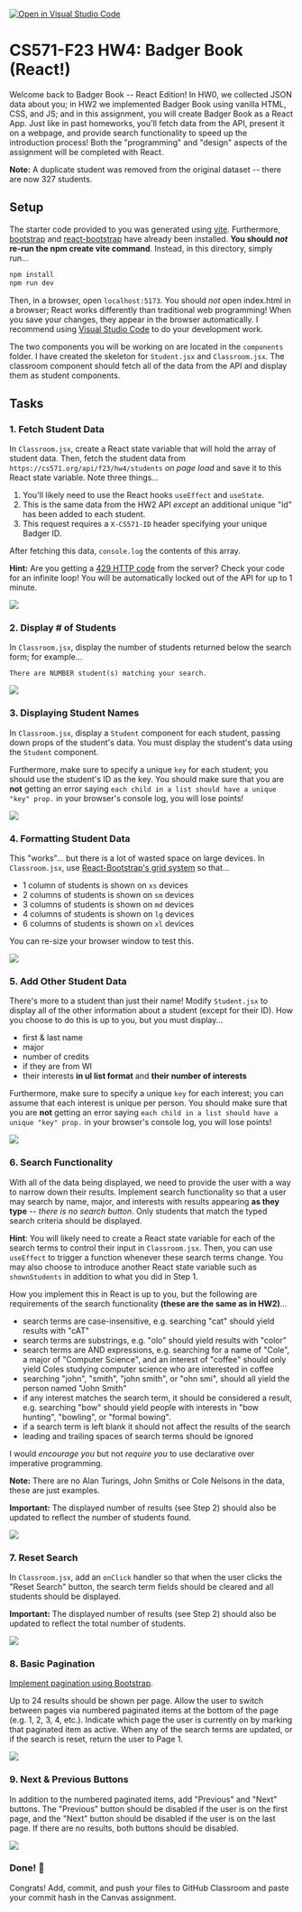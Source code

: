[![Open in Visual Studio Code](https://classroom.github.com/assets/open-in-vscode-718a45dd9cf7e7f842a935f5ebbe5719a5e09af4491e668f4dbf3b35d5cca122.svg)](https://classroom.github.com/online_ide?assignment_repo_id=12276665&assignment_repo_type=AssignmentRepo)
# CS571-F23 HW4: Badger Book (React!)

Welcome back to Badger Book -- React Edition! In HW0, we collected JSON data about you; in HW2 we implemented Badger Book using vanilla HTML, CSS, and JS; and in this assignment, you will create Badger Book as a React App. Just like in past homeworks, you'll fetch data from the API, present it on a webpage, and provide search functionality to speed up the introduction process! Both the "programming" and "design" aspects of the assignment will be completed with React.

**Note:** A duplicate student was removed from the original dataset -- there are now 327 students.

## Setup

The starter code provided to you was generated using [vite](https://vitejs.dev/guide/). Furthermore, [bootstrap](https://www.npmjs.com/package/bootstrap) and [react-bootstrap](https://www.npmjs.com/package/react-bootstrap) have already been installed. **You should *not* re-run the  npm create vite command**. Instead, in this directory, simply run...

```bash
npm install
npm run dev
```

Then, in a browser, open `localhost:5173`. You should *not* open index.html in a browser; React works differently than traditional web programming! When you save your changes, they appear in the browser automatically. I recommend using [Visual Studio Code](https://code.visualstudio.com/) to do your development work.

The two components you will be working on are located in the `components` folder. I have created the skeleton for `Student.jsx` and `Classroom.jsx`. The classroom component should fetch all of the data from the API and display them as student components.

## Tasks

### 1. Fetch Student Data

In `Classroom.jsx`, create a React state variable that will hold the array of student data. Then, fetch the student data from `https://cs571.org/api/f23/hw4/students` *on page load* and save it to this React state variable. Note three things...
 1. You'll likely need to use the React hooks `useEffect` and `useState`.
 2. This is the same data from the HW2 API *except* an additional unique "id" has been added to each student.
 3. This request requires a `X-CS571-ID` header specifying your unique Badger ID.
 
After fetching this data, `console.log` the contents of this array.

**Hint:** Are you getting a [429 HTTP code](https://developer.mozilla.org/en-US/docs/Web/HTTP/Status/429) from the server? Check your code for an infinite loop! You will be automatically locked out of the API for up to 1 minute.

![](_figures/step1.png)

### 2. Display # of Students

In `Classroom.jsx`, display the number of students returned below the search form; for example...

```
There are NUMBER student(s) matching your search.
```

![](_figures/step2.png)

### 3. Displaying Student Names

In `Classroom.jsx`, display a `Student` component for each student, passing down props of the student's data. You must display the student's data using the `Student` component.

Furthermore, make sure to specify a unique `key` for each student; you should use the student's ID as the key. You should make sure that you are **not** getting an error saying `each child in a list should have a unique "key" prop.` in your browser's console log, you will lose points!

![](_figures/step3.png)

### 4. Formatting Student Data

This "works"... but there is a lot of wasted space on large devices. In `Classroom.jsx`, use [React-Bootstrap's grid system](https://react-bootstrap.github.io/layout/grid/) so that...
 - 1 column of students is shown on `xs` devices
 - 2 columns of students is shown on `sm` devices
 - 3 columns of students is shown on `md` devices
 - 4 columns of students is shown on `lg` devices
 - 6 columns of students is shown on `xl` devices

You can re-size your browser window to test this.

![](_figures/step4.png)

### 5. Add Other Student Data

There's more to a student than just their name! Modify `Student.jsx` to display all of the other information about a student (except for their ID). How you choose to do this is up to you, but you must display...
 - first & last name
 - major
 - number of credits
 - if they are from WI
 - their interests **in ul list format** and **their number of interests**


Furthermore, make sure to specify a unique `key` for each interest; you can assume that each interest is unique per person. You should make sure that you are **not** getting an error saying `each child in a list should have a unique "key" prop.` in your browser's console log, you will lose points!

![](_figures/step5.png)

### 6. Search Functionality

With all of the data being displayed, we need to provide the user with a way to narrow down their results. Implement search functionality so that a user may search by name, major, and interests with results appearing **as they type**  -- *there is no search button*. Only students that match the typed search criteria should be displayed.

**Hint**: You will likely need to create a React state variable for each of the search terms to control their input in `Classroom.jsx`. Then, you can use `useEffect` to trigger a function whenever these search terms change. You may also choose to introduce another React state variable such as `shownStudents` in addition to what you did in Step 1.

How you implement this in React is up to you, but the following are requirements of the search functionality **(these are the same as in HW2)**...
 - search terms are case-insensitive, e.g. searching "cat" should yield results with "cAT"
 - search terms are substrings, e.g. "olo" should yield results with "color"
 - search terms are AND expressions, e.g. searching for a name of "Cole", a major of "Computer Science", and an interest of "coffee" should only yield Coles studying computer science who are interested in coffee
 - searching "john", "smith", "john smith", or "ohn smi", should all yield the person named "John Smith"
 - if any interest matches the search term, it should be considered a result, e.g. searching "bow" should yield people with interests in "bow hunting", "bowling", or "formal bowing".
 - if a search term is left blank it should not affect the results of the search
 - leading and trailing spaces of search terms should be ignored


I would *encourage you* but not *require you* to use declarative over imperative programming.

**Note:** There are no Alan Turings, John Smiths or Cole Nelsons in the data, these are just examples.

**Important:** The displayed number of results (see Step 2) should also be updated to reflect the number of students found.

![](_figures/step6.png)

### 7. Reset Search

In `Classroom.jsx`, add an `onClick` handler so that when the user clicks the "Reset Search" button, the search term fields should be cleared and all students should be displayed.

**Important:** The displayed number of results (see Step 2) should also be updated to reflect the total number of students.

![](_figures/step7.png)

### 8. Basic Pagination

[Implement pagination using Bootstrap](https://react-bootstrap.netlify.app/docs/components/pagination/).

Up to 24 results should be shown per page. Allow the user to switch between pages via numbered paginated items at the bottom of the page (e.g. 1, 2, 3, 4, etc.). Indicate which page the user is currently on by marking that paginated item as active. When any of the search terms are updated, or if the search is reset, return the user to Page 1.

![](_figures/step8.png)

### 9. Next & Previous Buttons

In addition to the numbered paginated items, add "Previous" and "Next" buttons. The "Previous" button should be disabled if the user is on the first page, and the "Next" button should be disabled if the user is on the last page. If there are no results, both buttons should be disabled.

![](_figures/step9.png)

### Done! 🥳

Congrats! Add, commit, and push your files to GitHub Classroom and paste your commit hash in the Canvas assignment.
